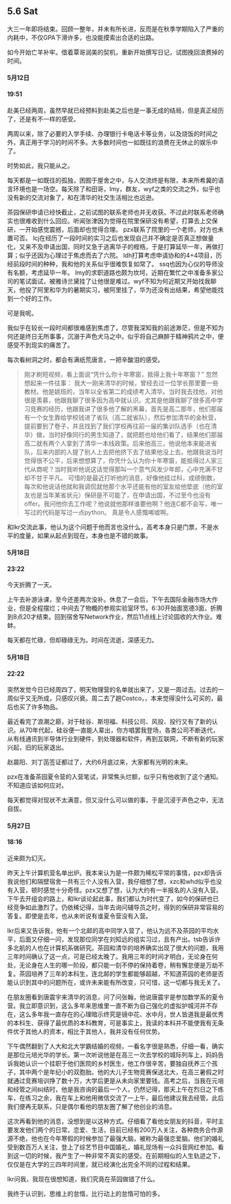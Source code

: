 ## 5.6 Sat

大三一年即将结束。回顾一整年，并未有所长进，反而是在秋季学期陷入了严重的内耗中，不仅GPA下滑许多，也没能摸索出合适的出路。

如今开始亡羊补牢。借着覃哥润美的契机，重新开始撰写日记，试图挽回浪费掉的时间。

#### 5月12日
#### 19:51
赴美已经两周，虽然早就已经预料到赴美之后也是一事无成的结局，但是真正经历了，还是有不一样的感受。

两周以来，除了必要的入学手续、办理银行卡电话卡等业务，以及烧饭的时间之外，真正用于学习的时间不多。大多数时间也一如既往的浪费在无休止的娱乐中了。

时势如此，我只能从之。

每天都是一如既往的孤独，困囿于屋舍之中，与人交流终是有限，本来所希冀的语言环境也是一场空。每天除了和田哥，lmy，群友，wyf之类的交流之外，似乎也没有新的交流对象了，和在清华的社交生活相比也远逊。

茶园保研申请已经快截止，之前试图的联系老师也并无收获。不过此时联系老师确实也很难收到什么回应。听闻张津因为觉得在院里保研没有希望，打算去上交保研，一开始感觉震撼，后面却也觉得合理。 pzx联系了院里的一个老师，对方也未置可否。  lcj在经历了一段时间的实习之后也发现自己并不确定是否真正想做量化，又来不及申请出国，同时又急于逃离华子的桎梏，于是打算延毕一年，再做打算；似乎还因为心理过于焦虑而去了六院。  ldh打算考虑申请协和的4+4项目，历经前段时间的种种，我和他的关系似乎很难恢复如常了。 ssq也因为心仪的导师没有名额，考虑延毕一年。 lmy的求职道路也颇为坎坷，近期在繁忙之中准备多家公司的笔试面试，被雅诗兰黛挂了让他很是难过。wyf不知为何近期又开始找我聊天，他投了阿里和华为的暑期实习，被阿里挂了，华为还没有出结果，希望他能找到一个好的工作。

可是我呢。

我似乎在较长一段时间都很难感到焦虑了，尽管我深知我的前途渺茫，但是不知为何还是终日无所事事，沉溺于声色犬马之中。似乎将自己麻醉于精神鸦片之中，便感受不到现实的痛苦了。

每次看树洞之时，都会有满纸荒唐言，一把辛酸泪的感受。

>刚才刷短视频，看上面说“凭什么你十年寒窗，抵得上我十年寒窗？”
忽然想起来一件往事：
我大一刚来清华的时候，曾经去过一位学长那里要一些教材。他是姚班的，当年以全省第二的成绩考入清华。当时我去找他，对他很是羡慕，他跟我聊了很多因为高中就认识。尤其是他跟我聊了很多高中学习竞赛的经历，他跟我讲了很多他了解的黑幕，首先是高二那年，他们那届有一个女生靠给学校钱进了省队（高二就省队），然后参加清华的金秋营，提前要到了卷子，并且找到了我们学校再往前一届的集训队选手（也在清华）做，当时好像同行的男生知道了，就把题也给他们看了，结果他们那届高二就有两个人拿到了清华一本线政策。后来他高三，他说他本来能进省队，后来内部的人提了别人上去把他挤下去了结果他没上去。他跟我说当时觉得很不公平，后来想想算了，你凭什么认为你十年寒窗，能抵得过人家三代从商呢？当时我听他说这话觉得那叫一个意气风发少年郎，心中充满不甘却不甘于平凡。
可惜的是最近打听他的消息，好像他挂过科，成绩倒数，每次和他说话他就和我调侃就他那个水平还能有他的室友给他垫底（他的室友也是当年某省状元）保研是不可能了，在申请出国，不过至今也没有offer。我问他你去工作呢？他说就他那样谁要他啊？他连C都不会写，唯一写过的代码是写过一点python。
真是令人感慨唏嘘啊。

和lkr交流此事，他认为这个问题于他而言也没什么，高考本身只是门票，不是水平的度量，如果从起点到现在，本身也是不错的故事。

#### 5月18日
#### 23:22
今天折腾了一天。

上午去补游泳课，至今还差两次没补。休息了一会后，下午去国际金融市场大作业，但是全程摆烂；中间去了物概的参观实验室环节。6:30开始面宽德3面，折腾到8点20才结束。回到宿舍写Network作业，然后11点线上讨论固收的大作业。难蚌。

 每天都在忙碌，但却碌碌无为。时间在流逝，深感无力。
 
#### 5月18日
#### 22:22
突然发觉今日已经周四了，明天物理营的名单就出来了，又是一周过去。过去的一周似乎又无所成，只感叹兴衰。周二去了趟Costco，，本来觉得没什么可买的，最后也买了许多物品。

最近看完了浪潮之巅，对于硅谷、斯坦福、科技公司、风投、投行又有了新的认识。从70年代起，硅谷便一直能人辈出，你方唱罢我登场，各类公司不断迭代，从有线通讯到半导体行业到硬件，到处理器和软件，再到互联网，不断有新的玩家兴起，旧的玩家退出。

赵晨阳、刘丁菡签证都过了，大约6月底过来，大家都有光明的未来。

pzx在准备茶园夏令营的入营笔试，非常焦头烂额，似乎只有他收到了这个通知。不知道应该如何应对。

每天都觉得对现状不太满意，但又没什么可以做的事，于是沉浸于声色之中，无法自拔。

#### 5月27日
#### 18:16

近来颇为幻灭。

昨天上午计算机营名单出炉。我本来认为是一件颇为稀松平常的事情，pzx却告诉我说他们和隔壁宿舍一共有三个人没有入营，我仔细想了想，xzc和whd似乎也没有入营，顿时感觉十分奇怪。pzx又想了想，认为大约有一半报名的人没有入营。下午去开组会的路上，和lkr谈论起此事，我们都认为时代变了，如今的保研也已经竞争如此激烈了。仍依稀记得，当年去询问辅导员之时，得到的保研非常容易的答复。即使是去年，也从未听说有谁夏令营没有入营。

lkr后来又告诉我，他有一个北邮的高中同学入营了，他认为远不及茶园的平均水平，后面又仔细一问，发现那位同学在刘知远的组实习过，且有产出。tsb告诉许多北航的人也在计算机系做研究。茶园和清华的培养确实出现了很大的问题，我用三年时间确认了这一点，可是已经太晚了。我用三年的时间才明白，无论身在何处，无论身在人生的哪一阶段，都只能一刻不停的保持着卷，稍有懈怠便是万劫不复。茶园培养了三年的本科生，连北邮的学生都能够超越，不知道茶园的老师是否能认识到其中的问题所在，或许未来能有所改变，只可惜，这一切都与我无关了。

在朋友圈看到唐震宇来清华的消息，问了问张翰，他说唐震宇是参加数学系的夏令营。我立即意识到，这么多年来思维里一直不断为自己强化的虚拟护城河并不存在，这么多年我一直存在的心理暗示终究是镜中花、水中月，世人皆道我是最优秀的本科生、获得了最优质的本科教育，可是事实上，我读的本科并不能使我有无条件优于其他人的资本，相比于其他人，我并没有任何优势。

下午偶然翻到了人大和北大学霸结婚的视频，一看名字很是熟悉，仔细一看，确实是那位元培光华的学长。第一次听说他是在高三一次去学校的城际列车上，妈妈告诉我她认识一个挂职于他们医院的乡村医生，他工作很辛苦，要独自抚养三个孩子，其中两个是年纪小的双胞胎。他的大儿子生物竞赛保送北大，在高三暑假之时就通过竞赛培训挣了数十万，大学后更是从未向家里要钱。高考之后，当我在元培和经管之间纠结时，他是我咨询的最后一个人，仍然记得，那天上午在烈日之下练车，在练习之余，我在车上和他用微信交流了一上午，最后他建议我去经管。此后我们便再无联系，只是偶尔看他的朋友圈了解了他创业的消息。 

这次再看到他的消息，没想到是以这种方式。仔细看了看他女朋友的抖音，平时主要发发他们两个的日常，恋爱、生活，目前已经有200万人关注，各种商务合作源源不绝，他也在今年寒假的时候参加了最强大脑，被称为最强恋爱脑。他们的婚礼受到数百万人关注，登上了综艺节目中国婚礼，婚礼现场有一众抖音网红参加。看到这一切的时候，我产生了一种非常不真实的感受。在前期相似的人生轨迹之下，仅仅是在大学的三四年时间里，就已经演化出完全不同的过程和结果。

lkr问我，我现在很想知道，我们究竟在茶园做错了什么。

我终于认识到，思维上的怠惰，比行动上的怠惰可怕的多。

